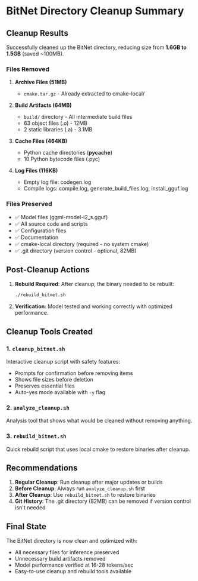 # BitNet Directory Cleanup Summary

## Cleanup Results

Successfully cleaned up the BitNet directory, reducing size from **1.6GB to 1.5GB** (saved ~100MB).

### Files Removed

1. **Archive Files (51MB)**
   - `cmake.tar.gz` - Already extracted to cmake-local/

2. **Build Artifacts (64MB)**
   - `build/` directory - All intermediate build files
   - 63 object files (.o) - 12MB
   - 2 static libraries (.a) - 3.1MB

3. **Cache Files (464KB)**
   - Python cache directories (__pycache__)
   - 10 Python bytecode files (.pyc)

4. **Log Files (116KB)**
   - Empty log file: codegen.log
   - Compile logs: compile.log, generate_build_files.log, install_gguf.log

### Files Preserved

- ✅ Model files (ggml-model-i2_s.gguf)
- ✅ All source code and scripts
- ✅ Configuration files
- ✅ Documentation
- ✅ cmake-local directory (required - no system cmake)
- ✅ .git directory (version control - optional, 82MB)

## Post-Cleanup Actions

1. **Rebuild Required**: After cleanup, the binary needed to be rebuilt:
   ```bash
   ./rebuild_bitnet.sh
   ```

2. **Verification**: Model tested and working correctly with optimized performance.

## Cleanup Tools Created

### 1. `cleanup_bitnet.sh`
Interactive cleanup script with safety features:
- Prompts for confirmation before removing items
- Shows file sizes before deletion
- Preserves essential files
- Auto-yes mode available with `-y` flag

### 2. `analyze_cleanup.sh`
Analysis tool that shows what would be cleaned without removing anything.

### 3. `rebuild_bitnet.sh`
Quick rebuild script that uses local cmake to restore binaries after cleanup.

## Recommendations

1. **Regular Cleanup**: Run cleanup after major updates or builds
2. **Before Cleanup**: Always run `analyze_cleanup.sh` first
3. **After Cleanup**: Use `rebuild_bitnet.sh` to restore binaries
4. **Git History**: The .git directory (82MB) can be removed if version control isn't needed

## Final State

The BitNet directory is now clean and optimized with:
- All necessary files for inference preserved
- Unnecessary build artifacts removed
- Model performance verified at 16-28 tokens/sec
- Easy-to-use cleanup and rebuild tools available